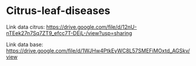 # Citrus-leaf-diseases

Link data citrus: https://drive.google.com/file/d/12nU-nTEek27n7Sq7ZT9_efcc7T-DEjL-/view?usp=sharing 

Link data base: https://drive.google.com/file/d/1WJHw4PtkEyWC8L57SMEFiMOxtd_AGSkv/view
